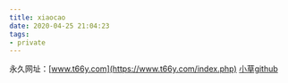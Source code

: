 ```yaml
---
title: xiaocao
date: 2020-04-25 21:04:23
tags:
- private
---
```


永久网址：[www.t66y.com](https://www.t66y.com/index.php)
[小草github](https://github.com/yuuwill/1024app-android)
